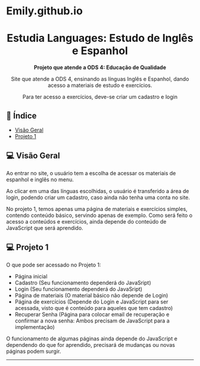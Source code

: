 # Emily.github.io

<h1 align="center">Estudia Languages: Estudo de Inglês e Espanhol</h1>

<div align="center">
  <strong>Projeto que atende a ODS 4: Educação de Qualidade</strong>
</div>

<div align="center">
  <p>Site que atende a ODS 4, ensinando as línguas Inglês e Espanhol, dando acesso a materiais de estudo e exercícios.</p>
  <p>Para ter acesso a exercícios, deve-se criar um cadastro e login</p>
</div>

## 📖 Índice

- [Visão Geral](#visão-geral)
- [Projeto 1](#projeto-1)

## 💻 Visão Geral

<p>Ao entrar no site, o usuário tem a escolha de acessar os materiais de espanhol e inglês no menu.</p>
<p>Ao clicar em uma das línguas escolhidas, o usuário é transferido a área de login, podendo criar um cadastro, caso ainda não tenha uma conta no site.</p>
<p>No projeto 1, temos apenas uma página de materiais e exercícios simples, contendo conteúdo básico, servindo apenas de exemplo. Como será feito o acesso a conteúdos e exercícios, ainda depende do conteúdo de JavaScript que será aprendido.</p>

## 💻 Projeto 1

O que pode ser acessado no Projeto 1:

- Página inicial
- Cadastro (Seu funcionamento dependerá do JavaSript)
- Login (Seu funcionamento dependerá do JavaSript)
- Página de materiais (O material básico não depende de Login)
- Página de exercícios (Depende do Login e JavaScript para ser acessada, visto que é conteúdo para aqueles que tem cadastro)
- Recuperar Senha (Página para colocar email de recuperação e confirmar a nova senha: Ambos precisam de JavaScript para a implementação)

O funcionamento de algumas páginas ainda depende do JavaScript e dependendo do que for aprendido, precisará de mudanças ou novas páginas podem surgir.

---
